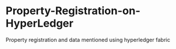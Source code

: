 # Property-Registration-on-HyperLedger
Property registration and data mentioned using hyperledger fabric
